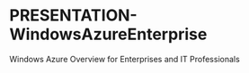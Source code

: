 PRESENTATION-WindowsAzureEnterprise
======================================

Windows Azure Overview for Enterprises and IT Professionals